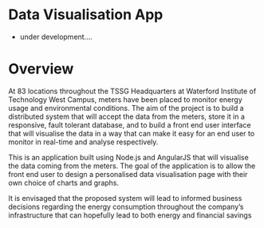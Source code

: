 # Data Visualisation App

- under development....

# Overview

At 83 locations throughout the TSSG Headquarters at Waterford Institute of Technology West Campus, meters have been placed to monitor energy usage and environmental conditions.  The aim of the project is to build a distributed system that will accept the data from the meters, store it in a responsive, fault tolerant database, and to build a front end user interface that will visualise the data in a way that can make it easy for an end user to monitor in real-time and analyse respectively.

This is an application built using Node.js and AngularJS that will visualise the data coming from the meters. The goal of the application is to allow the front end user to design a personalised data visualisation page with their own choice of charts and graphs.

It is envisaged that the proposed system will lead to informed business decisions regarding the energy consumption throughout the company’s infrastructure that can hopefully lead to both energy and financial savings

